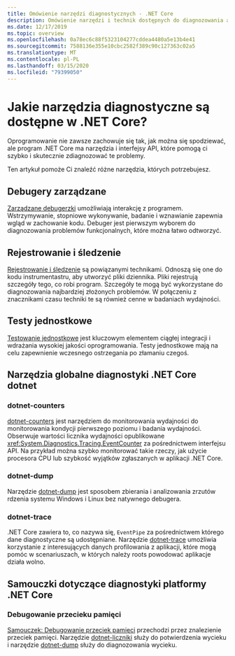 ```yaml
---
title: Omówienie narzędzi diagnostycznych - .NET Core
description: Omówienie narzędzi i technik dostępnych do diagnozowania aplikacji .NET Core.
ms.date: 12/17/2019
ms.topic: overview
ms.openlocfilehash: 0a78ec6c88f5323104277cddea4480a5e13b4e41
ms.sourcegitcommit: 7588136e355e10cbc2582f389c90c127363c02a5
ms.translationtype: MT
ms.contentlocale: pl-PL
ms.lasthandoff: 03/15/2020
ms.locfileid: "79399050"
---
```

# <a name="what-diagnostic-tools-are-available-in-net-core"></a>Jakie narzędzia diagnostyczne są dostępne w .NET Core?

Oprogramowanie nie zawsze zachowuje się tak, jak można się spodziewać, ale program .NET Core ma narzędzia i interfejsy API, które pomogą ci szybko i skutecznie zdiagnozować te problemy.

Ten artykuł pomoże Ci znaleźć różne narzędzia, których potrzebujesz.

## <a name="managed-debuggers"></a>Debugery zarządzane

[Zarządzane debugerzki](managed-debuggers.md) umożliwiają interakcję z programem. Wstrzymywanie, stopniowe wykonywanie, badanie i wznawianie zapewnia wgląd w zachowanie kodu. Debuger jest pierwszym wyborem do diagnozowania problemów funkcjonalnych, które można łatwo odtworzyć.

## <a name="logging-and-tracing"></a>Rejestrowanie i śledzenie

[Rejestrowanie i śledzenie](logging-tracing.md) są powiązanymi technikami. Odnoszą się one do kodu instrumentastru, aby utworzyć pliki dziennika. Pliki rejestrują szczegóły tego, co robi program. Szczegóły te mogą być wykorzystane do diagnozowania najbardziej złożonych problemów. W połączeniu z znacznikami czasu techniki te są również cenne w badaniach wydajności.

## <a name="unit-testing"></a>Testy jednostkowe

[Testowanie jednostkowe](../testing/index.md) jest kluczowym elementem ciągłej integracji i wdrażania wysokiej jakości oprogramowania. Testy jednostkowe mają na celu zapewnienie wczesnego ostrzegania po złamaniu czegoś.

## <a name="net-core-dotnet-diagnostic-global-tools"></a>Narzędzia globalne diagnostyki .NET Core dotnet

### <a name="dotnet-counters"></a>dotnet-counters

[dotnet-counters](dotnet-counters.md) jest narzędziem do monitorowania wydajności do monitorowania kondycji pierwszego poziomu i badania wydajności. Obserwuje wartości licznika wydajności opublikowane <xref:System.Diagnostics.Tracing.EventCounter> za pośrednictwem interfejsu API. Na przykład można szybko monitorować takie rzeczy, jak użycie procesora CPU lub szybkość wyjątków zgłaszanych w aplikacji .NET Core.

### <a name="dotnet-dump"></a>dotnet-dump

Narzędzie [dotnet-dump](dotnet-dump.md) jest sposobem zbierania i analizowania zrzutów rdzenia systemu Windows i Linux bez natywnego debugera.

### <a name="dotnet-trace"></a>dotnet-trace

.NET Core zawiera to, co nazywa się, `EventPipe` za pośrednictwem którego dane diagnostyczne są udostępniane. Narzędzie [dotnet-trace](dotnet-trace.md) umożliwia korzystanie z interesujących danych profilowania z aplikacji, które mogą pomóc w scenariuszach, w których należy roots powodować aplikacje działa wolno.

## <a name="net-core-diagnostics-tutorials"></a>Samouczki dotyczące diagnostyki platformy .NET Core

### <a name="debug-a-memory-leak"></a>Debugowanie przecieku pamięci

[Samouczek: Debugowanie przeciek pamięci](debug-memory-leak.md) przechodzi przez znalezienie przeciek pamięci. Narzędzie [dotnet-liczniki](dotnet-counters.md) służy do potwierdzenia wycieku i narzędzie [dotnet-dump](dotnet-dump.md) służy do diagnozowania wycieku.
